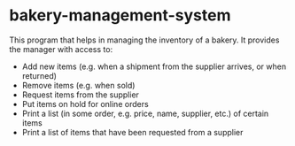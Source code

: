 # bakery-management-system

This program that helps in managing the inventory of a bakery. It provides the manager with access to:
- Add new items (e.g. when a shipment from the supplier arrives, or when returned)
- Remove items (e.g. when sold)
- Request items from the supplier
- Put items on hold for online orders
- Print a list (in some order, e.g. price, name, supplier, etc.) of certain items
- Print a list of items that have been requested from a supplier
